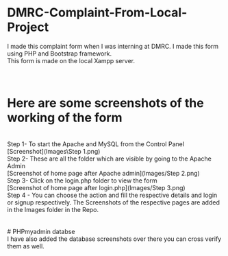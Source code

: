 # DMRC-Complaint-From-Local-Project
I made this complaint form when I was interning at DMRC. I made this form using PHP and Bootstrap framework.
<br>
This form is made on the local Xampp server.
<br>
<br>
<br>
# Here are some screenshots of the working of the form
<br>
Step 1- To start the Apache and MySQL from the Control Panel
<br>
[Screenshot](Images\Step 1.png)
<br>
Step 2- These are all the folder which are visible by going to the Apache Admin
<br>
[Screenshot of home page after Apache admin](Images/Step 2.png)
<br>
Step 3- Click on the login.php folder to view the form
<br>
[Screenshot of home page after login.php](Images/Step 3.png)
<br>
Step 4 - You can choose the action and fill the respective details and login or signup respectively. The Screenshots of the respective pages are added in the Images folder in the Repo.
<br>
<br>
<br>
# PHPmyadmin databse
<br>
I have also added the database screenshots over there you can cross verify them as well.
